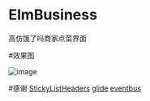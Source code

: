 # ElmBusiness
高仿饿了吗商家点菜界面

#效果图

![image](https://github.com/dalong982242260/ElmBusiness/blob/master/gif/elme.gif?raw=true)


#感谢
[StickyListHeaders](https://github.com/emilsjolander/StickyListHeaders)
[glide](https://github.com/bumptech/glide)
[eventbus](https://github.com/greenrobot/EventBus)
